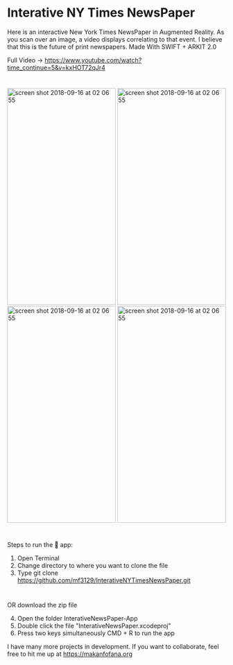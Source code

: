 # Interative NY Times NewsPaper 

Here is an interactive New York Times NewsPaper in Augmented Reality. As you scan over an image, a video displays correlating to that event. I believe that this is the future of print newspapers. Made With SWIFT + ARKIT 2.0

Full Video -> https://www.youtube.com/watch?time_continue=5&v=kxHOT72qJr4

#
#

<img width="250" height="500" alt="screen shot 2018-09-16 at 02 06 55" src="https://user-images.githubusercontent.com/43025563/59619943-acb04380-90f9-11e9-9635-25bc1b86c3da.png"> <img width="250" height="500" alt="screen shot 2018-09-16 at 02 06 55" src="https://user-images.githubusercontent.com/43025563/59619944-acb04380-90f9-11e9-9fb8-0f9f300f5645.png"><img width="250" height="500" alt="screen shot 2018-09-16 at 02 06 55" src="https://user-images.githubusercontent.com/43025563/59619945-acb04380-90f9-11e9-9a89-7f23018a26d0.png"> <img width="250" height="500" alt="screen shot 2018-09-16 at 02 06 55" src="https://user-images.githubusercontent.com/43025563/59619947-ad48da00-90f9-11e9-897c-4a9695887bd4.png"> 




#
#


Steps to run the 📱 app:

1. Open Terminal
2. Change directory to where you want to clone the file
3. Type git clone https://github.com/mf3129/InterativeNYTimesNewsPaper.git

#
#
OR download the zip file


4. Open the folder InterativeNewsPaper-App
5. Double click the file "InterativeNewsPaper.xcodeproj"
6. Press two keys simultaneously CMD + R to run the app


I have many more projects in development. If you want to collaborate, feel free to hit me up at https://makanfofana.org
